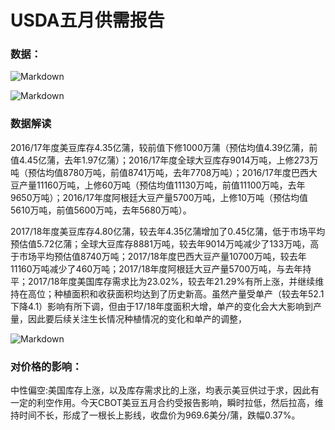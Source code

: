 # USDA五月供需报告
### 数据：
![Markdown](http://i2.muimg.com/590848/f49fcf50f46ddc57.png)

![Markdown](http://i2.muimg.com/590848/82b697f6591b1956.png)

### 数据解读
2016/17年度美豆库存4.35亿蒲，较前值下修1000万蒲（预估均值4.39亿蒲，前值4.45亿蒲，去年1.97亿蒲）；2016/17年度全球大豆库存9014万吨，上修273万吨（预估均值8780万吨，前值8741万吨，去年7708万吨）；2016/17年度巴西大豆产量11160万吨，上修60万吨（预估均值11130万吨，前值11100万吨，去年9650万吨）；2016/17年度阿根廷大豆产量5700万吨，上修10万吨（预估均值5610万吨，前值5600万吨，去年5680万吨）。

2017/18年度美豆库存4.80亿蒲，较去年4.35亿蒲增加了0.45亿蒲，低于市场平均预估值5.72亿蒲；全球大豆库存8881万吨，较去年9014万吨减少了133万吨，高于市场平均预估值8740万吨；2017/18年度巴西大豆产量10700万吨，较去年11160万吨减少了460万吨；2017/18年度阿根廷大豆产量5700万吨，与去年持平；2017/18年度美国库存需求比为23.02%，较去年21.29%有所上涨，并继续维持在高位；种植面积和收获面积均达到了历史新高。虽然产量受单产（较去年52.1下降4.1）影响有所下调，但由于17/18年度面积大增，单产的变化会大大影响到产量，因此要后续关注生长情况种植情况的变化和单产的调整，


![Markdown](http://i2.muimg.com/590848/ce4a8eba3341cd35.png)

### 对价格的影响：
中性偏空:美国库存上涨，以及库存需求比的上涨，均表示美豆供过于求，因此有一定的利空作用。今天CBOT美豆五月合约受报告影响，瞬时拉低，然后拉高，维持时间不长，形成了一根长上影线，收盘价为969.6美分/蒲，跌幅0.37%。

